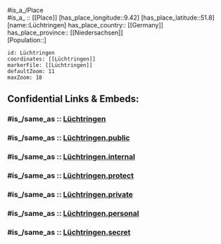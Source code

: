 ﻿---
confidential: public
isDeleted: false
location:
- 51.8
- 9.42
mapmarker: city
mapzoom:
- 7
- 12
SpocWebEntityId: 32122
tags:
- geo/City
type: City
---

#is_a_/Place  
#is_a_ :: [[Place]] 
[has_place_longitude::9.42] 
[has_place_latitude::51.8] 
[name::Lüchtringen] 
has_place_country:: [[Germany]]  
has_place_province:: [[Niedersachsen]]  
[Population::] 



```leaflet
id: Lüchtringen
coordinates: [[Lüchtringen]] 
markerFile: [[Lüchtringen]] 
defaultZoom: 11 
maxZoom: 18
```


## Confidential Links & Embeds: 

### #is_/same_as :: [Lüchtringen](/_Standards/Earth/Continent/Europe/Europe~Central/Germany/Germany~West/Nordrhein-Westfalen/counties~NW/Höxter/cities~Höxter/Höxter-city/Lüchtringen.md) 

### #is_/same_as :: [Lüchtringen.public](/_public/Earth/Continent/Europe/Europe~Central/Germany/Germany~West/Nordrhein-Westfalen/counties~NW/Höxter/cities~Höxter/Höxter-city/Lüchtringen.public.md) 

### #is_/same_as :: [Lüchtringen.internal](/_internal/Earth/Continent/Europe/Europe~Central/Germany/Germany~West/Nordrhein-Westfalen/counties~NW/Höxter/cities~Höxter/Höxter-city/Lüchtringen.internal.md) 

### #is_/same_as :: [Lüchtringen.protect](/_protect/Earth/Continent/Europe/Europe~Central/Germany/Germany~West/Nordrhein-Westfalen/counties~NW/Höxter/cities~Höxter/Höxter-city/Lüchtringen.protect.md) 

### #is_/same_as :: [Lüchtringen.private](/_private/Earth/Continent/Europe/Europe~Central/Germany/Germany~West/Nordrhein-Westfalen/counties~NW/Höxter/cities~Höxter/Höxter-city/Lüchtringen.private.md) 

### #is_/same_as :: [Lüchtringen.personal](/_personal/Earth/Continent/Europe/Europe~Central/Germany/Germany~West/Nordrhein-Westfalen/counties~NW/Höxter/cities~Höxter/Höxter-city/Lüchtringen.personal.md) 

### #is_/same_as :: [Lüchtringen.secret](/_secret/Earth/Continent/Europe/Europe~Central/Germany/Germany~West/Nordrhein-Westfalen/counties~NW/Höxter/cities~Höxter/Höxter-city/Lüchtringen.secret.md)

